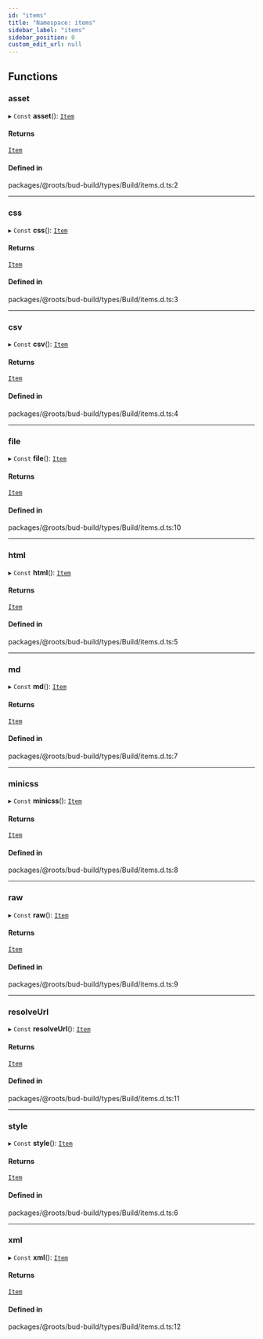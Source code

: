 ```yaml
---
id: "items"
title: "Namespace: items"
sidebar_label: "items"
sidebar_position: 0
custom_edit_url: null
---
```


## Functions

### asset

▸ `Const` **asset**(): [`Item`](../classes/Item.md)

#### Returns

[`Item`](../classes/Item.md)

#### Defined in

packages/@roots/bud-build/types/Build/items.d.ts:2

___

### css

▸ `Const` **css**(): [`Item`](../classes/Item.md)

#### Returns

[`Item`](../classes/Item.md)

#### Defined in

packages/@roots/bud-build/types/Build/items.d.ts:3

___

### csv

▸ `Const` **csv**(): [`Item`](../classes/Item.md)

#### Returns

[`Item`](../classes/Item.md)

#### Defined in

packages/@roots/bud-build/types/Build/items.d.ts:4

___

### file

▸ `Const` **file**(): [`Item`](../classes/Item.md)

#### Returns

[`Item`](../classes/Item.md)

#### Defined in

packages/@roots/bud-build/types/Build/items.d.ts:10

___

### html

▸ `Const` **html**(): [`Item`](../classes/Item.md)

#### Returns

[`Item`](../classes/Item.md)

#### Defined in

packages/@roots/bud-build/types/Build/items.d.ts:5

___

### md

▸ `Const` **md**(): [`Item`](../classes/Item.md)

#### Returns

[`Item`](../classes/Item.md)

#### Defined in

packages/@roots/bud-build/types/Build/items.d.ts:7

___

### minicss

▸ `Const` **minicss**(): [`Item`](../classes/Item.md)

#### Returns

[`Item`](../classes/Item.md)

#### Defined in

packages/@roots/bud-build/types/Build/items.d.ts:8

___

### raw

▸ `Const` **raw**(): [`Item`](../classes/Item.md)

#### Returns

[`Item`](../classes/Item.md)

#### Defined in

packages/@roots/bud-build/types/Build/items.d.ts:9

___

### resolveUrl

▸ `Const` **resolveUrl**(): [`Item`](../classes/Item.md)

#### Returns

[`Item`](../classes/Item.md)

#### Defined in

packages/@roots/bud-build/types/Build/items.d.ts:11

___

### style

▸ `Const` **style**(): [`Item`](../classes/Item.md)

#### Returns

[`Item`](../classes/Item.md)

#### Defined in

packages/@roots/bud-build/types/Build/items.d.ts:6

___

### xml

▸ `Const` **xml**(): [`Item`](../classes/Item.md)

#### Returns

[`Item`](../classes/Item.md)

#### Defined in

packages/@roots/bud-build/types/Build/items.d.ts:12
